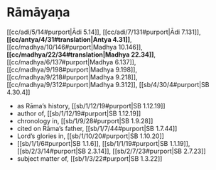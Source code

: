# Rāmāyaṇa

[[cc/adi/5/14#purport|Ādi 5.14]], [[cc/adi/7/131#purport|Ādi 7.131]], **[[cc/antya/4/31#translation|Antya 4.31]]**, [[cc/madhya/10/146#purport|Madhya 10.146]], **[[cc/madhya/22/34#translation|Madhya 22.34]]**, [[cc/madhya/6/137#purport|Madhya 6.137]], [[cc/madhya/9/198#purport|Madhya 9.198]], [[cc/madhya/9/218#purport|Madhya 9.218]], [[cc/madhya/9/312#purport|Madhya 9.312]], [[sb/4/30/4#purport|SB 4.30.4]]

* as Rāma’s history, [[sb/1/12/19#purport|SB 1.12.19]]
* author of, [[sb/1/12/19#purport|SB 1.12.19]]
* chronology in, [[sb/1/9/28#purport|SB 1.9.28]]
* cited on Rāma’s father, [[sb/1/7/44#purport|SB 1.7.44]]
* Lord’s glories in, [[sb/1/10/20#purport|SB 1.10.20]]
*  [[sb/1/1/6#purport|SB 1.1.6]], [[sb/1/1/19#purport|SB 1.1.19]], [[sb/2/3/14#purport|SB 2.3.14]], [[sb/2/7/23#purport|SB 2.7.23]]
* subject matter of, [[sb/1/3/22#purport|SB 1.3.22]]
